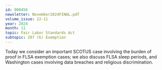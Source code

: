 ```yaml
---
id: 000456
newsletter: November2024FINAL.pdf
volume_issue: 22-11
year: 2024
month: 11
topic: Fair Labor Standards Act
subtopic: 207 (k) Exemption
---
```


Today we consider an important SCOTUS case involving the burden of proof in FLSA exemption cases; we also discuss FLSA sleep periods, and Washington cases involving data breaches and religious discrimination.